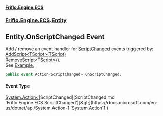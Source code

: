 #### [Friflo.Engine.ECS](index.md 'index')
### [Friflo.Engine.ECS](Friflo.Engine.ECS.md 'Friflo.Engine.ECS').[Entity](Entity.md 'Friflo.Engine.ECS.Entity')

## Entity.OnScriptChanged Event

Add / remove an event handler for [ScriptChanged](ScriptChanged.md 'Friflo.Engine.ECS.ScriptChanged') events triggered by:<br/>[AddScript&lt;TScript&gt;(TScript)](Entity.AddScript_TScript_(TScript).md 'Friflo.Engine.ECS.Entity.AddScript<TScript>(TScript)')<br/>[RemoveScript&lt;TScript&gt;()](Entity.RemoveScript_TScript_().md 'Friflo.Engine.ECS.Entity.RemoveScript<TScript>()').<br/>
See <a href="https://friflo.gitbook.io/friflo.engine.ecs/examples/general#event">Example.</a>

```csharp
public event Action<ScriptChanged> OnScriptChanged;
```

#### Event Type
[System.Action&lt;](https://docs.microsoft.com/en-us/dotnet/api/System.Action-1 'System.Action`1')[ScriptChanged](ScriptChanged.md 'Friflo.Engine.ECS.ScriptChanged')[&gt;](https://docs.microsoft.com/en-us/dotnet/api/System.Action-1 'System.Action`1')